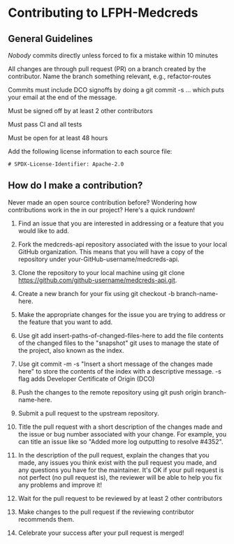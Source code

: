 # Contributing to LFPH-Medcreds

## General Guidelines
_Nobody_ commits directly unless forced to fix a mistake within 10 minutes

All changes are through pull request (PR) on a branch created by the contributor. Name the branch something relevant, e.g., refactor-routes

Commits must include DCO signoffs by doing a git commit -s ... which puts your email at the end of the message.

Must be signed off by at least 2 other contributors

Must pass CI and all tests 

Must be open for at least 48 hours

Add the following license information to each source file:

`# SPDX-License-Identifier: Apache-2.0`



## How do I make a contribution?
Never made an open source contribution before? Wondering how contributions work in the in our project? Here's a quick rundown!

1. Find an issue that you are interested in addressing or a feature that you would like to add.

2. Fork the medcreds-api repository associated with the issue to your local GitHub organization. This means that you will have a copy of the repository under your-GitHub-username/medcreds-api.

3. Clone the repository to your local machine using git clone https://github.com/github-username/medcreds-api.git.

4. Create a new branch for your fix using git checkout -b branch-name-here.

5. Make the appropriate changes for the issue you are trying to address or the feature that you want to add.

6. Use git add insert-paths-of-changed-files-here to add the file contents of the changed files to the "snapshot" git uses to manage the state of the project, also known as the index.

7. Use git commit -m -s "Insert a short message of the changes made here" to store the contents of the index with a descriptive message. -s flag adds Developer Certificate of Origin (DCO)
8. Push the changes to the remote repository using git push origin branch-name-here.

9. Submit a pull request to the upstream repository.

10. Title the pull request with a short description of the changes made and the issue or bug number associated with your change. For example, you can title an issue like so "Added more log outputting to resolve #4352".

11. In the description of the pull request, explain the changes that you made, any issues you think exist with the pull request you made, and any questions you have for the maintainer. It's OK if your pull request is not perfect (no pull request is), the reviewer will be able to help you fix any problems and improve it!

12. Wait for the pull request to be reviewed by at least 2 other contributors

13. Make changes to the pull request if the reviewing contributor recommends them.

14. Celebrate your success after your pull request is merged!